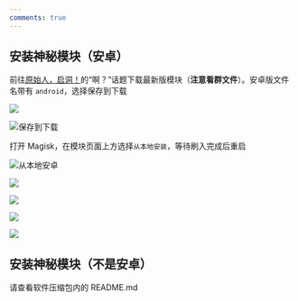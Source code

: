 ```yaml
---
comments: true
---
```

## 安装神秘模块（安卓）
前往[原始人，启洞！](https://t.me/+1-1lPvQxklVlZjA1)的“啊？”话题下载最新版模块（**注意看群文件**）。安卓版文件名带有 `android`，选择保存到下载

![](../assets/20230505095351934.jpg)

![保存到下载](../assets/20230505095357021.jpg)

打开 Magisk，在模块页面上方选择`从本地安装`，等待刷入完成后重启

![从本地安卓](../assets/20230505095457702.jpg)

![](../assets/20230505103524540.jpg)

![](../assets/20230505103534856.jpg)

![](../assets/20230505103540818.jpg)

![](../assets/20230505103544263.jpg)

## 安装神秘模块（不是安卓）
请查看软件压缩包内的 README.md